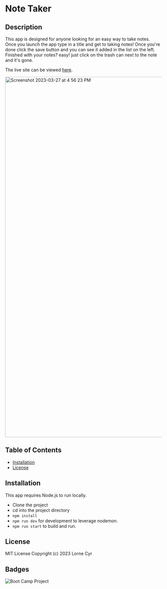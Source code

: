 # Note Taker

## Description

This app is designed for anyone looking for an easy way to take notes. Once you launch the app type in a title and get to taking notes! Once you're done click the save button and you can see it added in the list on the left. Finished with your notes? easy! just click on the trash can next to the note and it's gone. 

The live site can be viewed [here](https://note-taker-express-378465.herokuapp.com/).

<img width="1157" alt="Screenshot 2023-03-27 at 4 56 23 PM" src="https://user-images.githubusercontent.com/4216705/228052314-841726fd-0f39-437a-a4a3-1ff9dd954946.png">

## Table of Contents

- [Installation](#installation)
- [License](#license)

## Installation

This app requires Node.js to run locally.

* Clone the project
* cd into the project directory
* `npm install`
* `npm run dev` for development to leverage nodemon.
* `npm run start` to build and run.

## License

MIT License Copyright (c) 2023 Lorne Cyr

## Badges

![Boot Camp Project](https://img.shields.io/badge/Boot%20Camp%20Project-%E2%9C%94%EF%B8%8F-green)
